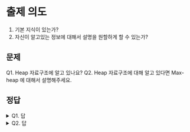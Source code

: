 # 출제 의도
1. 기본 지식이 있는가?
2. 자신이 알고있는 정보에 대해서 설명을 원할하게 할 수 있는가?
## 문제
Q1. Heap 자료구조에 알고 있나요?
Q2. Heap 자료구조에 대해 알고 있다면 Max-heap 에 대해서 설명해주세요.
## 정답
<details><summary>Q1. 답</summary>
<pre>
Heap 자료구조는 heap 이라는 말과 동일하게 쌓아 올린것이 될 수 있다고 생각합니다.
Max-heap 을 예로 들었을 때, 점점 숫자가 증가할수록 위에 쌓아지는것이죠.
트리를 이용해서 heap 자료구조를 구현할 수 있는데, 대부분 완전 이진트리를 사용합니다.
여기서 완전 이진트리란 자식의 최대 2 개 이며, 순서대로 자식이 생기는 자료구조 입니다.(left -> right)
굳이 완전 이진트리를 사용하는 이유는 삽입, 삭제에서의 시간을 최소화 시키기 위해서 입니다. (높이가 logN)

우리가 흔히 알고있는 우선순위 큐 또는 힙정렬이 heap 자료구조를 이용해서 흔히 제작됩니다.
이유는 linked list 또는 원시 배열을 사용할 경우 삽입 또는 삭제에서의 시간복잡도가 최악의 경우 O(N) 이기 때문입니다.
Heap 자료구조를 사용하게 되면 log2(N) 에 구현이 가능합니다.
</pre>
</details>
<details><summary>Q2. 답</summary>
<pre>
Max-heap, min-heap 이 존재하지만 무언가에 구애받지 않고 설명하겠습니다.
--- 삽입 ---
1. 우선 트리의 맨 마지막 자리에 해당 value 를 삽입합니다.
2. Parent node 와 대소비교를 통해 값이 true 라면 swap 합니다.
3. 2 번을 반복합니다. 만약 false 라면 동작을 그만합니다.
--- 삭제 ---
삽입을 통해 우리가 원하는 값은 항상 맨위에 있다고 가정됩니다.
1. Root node 를 제거하고, 마지막 node 를 root 에 보냅니다.
2. 올라간 node 를 자식 node 들과 비교하고, 삽입과 동일하게 원하는 조건에서의 값이 true 라면 해당 node 를 올립니다. (단 2 개의 node 모두 true 라면, 둘 중 큰 값을 올립니다.)
3. 2 번을 반복합니다. 만약 false 라면 동작을 그만합니다.
</pre>
</details>